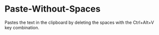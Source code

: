 # Paste-Without-Spaces
Pastes the text in the clipboard by deleting the spaces with the Ctrl+Alt+V key combination.
